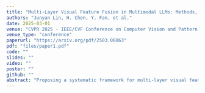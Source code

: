 ```yaml
---
title: "Multi-Layer Visual Feature Fusion in Multimodal LLMs: Methods, Analysis, and Best Practices"
authors: "Junyan Lin, H. Chen, Y. Fan, et al."
date: 2025-03-01
venue: "CVPR 2025 - IEEE/CVF Conference on Computer Vision and Pattern Recognition"
venue_type: "conference"
paperurl: "https://arxiv.org/pdf/2503.06063"
pdf: "files/paper1.pdf"
code: ""
slides: ""
video: ""
poster: ""
github: ""
abstract: "Proposing a systematic framework for multi-layer visual feature fusion, this work rigorously explores (1) which layers contribute the most effective visual signals and (2) how best to integrate them with language components."
---
```

